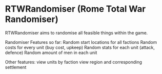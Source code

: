 # RTWRandomiser (Rome Total War Randomiser)
RTWRandomiser aims to randomise all feasible things within the game.

Randomiser Features so far:
Random start locations for all factions
Random costs for every unit (buy cost, upkeep)
Random stats for each unit (attack, defence)
Random amount of men in each unit

Other features:
  view units by faction
  view region and corresponding settlement




